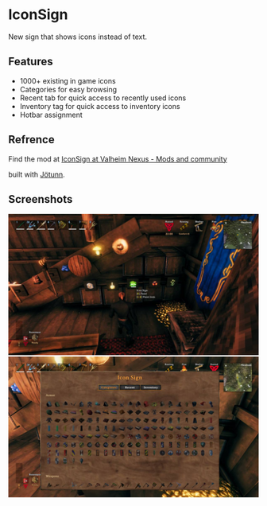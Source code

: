# IconSign

New sign that shows icons instead of text.

## Features

- 1000+ existing in game icons
- Categories for easy browsing
- Recent tab for quick access to recently used icons
- Inventory tag for quick access to inventory icons
- Hotbar assignment

## Refrence

Find the mod at [IconSign at Valheim Nexus - Mods and community](https://www.nexusmods.com/valheim/mods/2891)

built with [Jötunn](https://github.com/Valheim-Modding/Jotunn).  

## Screenshots

![improved storage with icon signs](./IconSign/Docs/IconSign-used-to-visually-improve-storage.jpg)
![categories for browsing](./IconSign/Docs/IconSign-categories-for-browsing.jpg)




